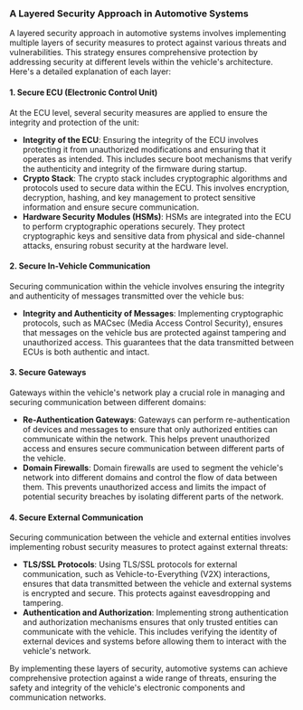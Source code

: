 ### A Layered Security Approach in Automotive Systems
A layered security approach in automotive systems involves implementing multiple layers of security measures to protect against various threats and vulnerabilities. 
This strategy ensures comprehensive protection by addressing security at different levels within the vehicle's architecture. Here's a detailed explanation of each layer:

#### 1. Secure ECU (Electronic Control Unit)
At the ECU level, several security measures are applied to ensure the integrity and protection of the unit:

- **Integrity of the ECU**: Ensuring the integrity of the ECU involves protecting it from unauthorized modifications and ensuring that it operates as intended.
  This includes secure boot mechanisms that verify the authenticity and integrity of the firmware during startup.
- **Crypto Stack**: The crypto stack includes cryptographic algorithms and protocols used to secure data within the ECU.
  This involves encryption, decryption, hashing, and key management to protect sensitive information and ensure secure communication.
- **Hardware Security Modules (HSMs)**: HSMs are integrated into the ECU to perform cryptographic operations securely. They protect cryptographic
   keys and sensitive data from physical and side-channel attacks, ensuring robust security at the hardware level.

#### 2. Secure In-Vehicle Communication
Securing communication within the vehicle involves ensuring the integrity and authenticity of messages transmitted over the vehicle bus:

- **Integrity and Authenticity of Messages**: Implementing cryptographic protocols, such as MACsec (Media Access Control Security), ensures that
   messages on the vehicle bus are protected against tampering and unauthorized access. This guarantees that the data transmitted between ECUs is both authentic and intact.

#### 3. Secure Gateways
Gateways within the vehicle's network play a crucial role in managing and securing communication between different domains:

- **Re-Authentication Gateways**: Gateways can perform re-authentication of devices and messages to ensure that only authorized entities can communicate
  within the network. This helps prevent unauthorized access and ensures secure communication between different parts of the vehicle.
- **Domain Firewalls**: Domain firewalls are used to segment the vehicle's network into different domains and control the flow of data between them.
   This prevents unauthorized access and limits the impact of potential security breaches by isolating different parts of the network.

#### 4. Secure External Communication
Securing communication between the vehicle and external entities involves implementing robust security measures to protect against external threats:

- **TLS/SSL Protocols**: Using TLS/SSL protocols for external communication, such as Vehicle-to-Everything (V2X) interactions, ensures that data transmitted
  between the vehicle and external systems is encrypted and secure. This protects against eavesdropping and tampering.
- **Authentication and Authorization**: Implementing strong authentication and authorization mechanisms ensures that only trusted entities
  can communicate with the vehicle. This includes verifying the identity of external devices and systems before allowing them to interact with the vehicle's network.

By implementing these layers of security, automotive systems can achieve comprehensive protection against 
a wide range of threats, ensuring the safety and integrity of the vehicle's electronic components and communication networks.
